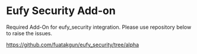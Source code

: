 # Eufy Security Add-on

 Required Add-On for eufy_security integration. Please use repository below to raise the issues.
 
 https://github.com/fuatakgun/eufy_security/tree/alpha
